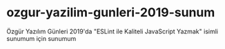 # ozgur-yazilim-gunleri-2019-sunum
Özgür Yazılım Günleri 2019'da "ESLint ile Kaliteli JavaScript Yazmak" isimli sunumum için sunumum
